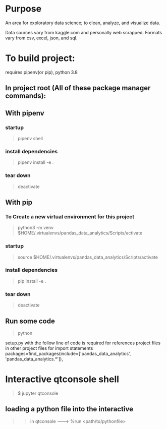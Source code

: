 # Purpose
An area for exploratory data science; to clean, analyze, and visualize data. 

Data sources vary from kaggle.com and personally web scrapped. Formats vary from csv, excel, json, and sql.

# To build project:

requires pipenv(or pip), python 3.8

## In project root (All of these package manager commands):

## With pipenv
### startup
> pipenv shell
### install dependencies
> pipenv install -e .

### tear down
> deactivate

## With pip
### To Create a new virtual environment for this project
> python3 -m venv $HOME/.virtualenvs/pandas_data_analytics/Scripts/activate

### startup
> source $HOME/.virtualenvs/pandas_data_analytics/Scripts/activate

### install dependencies
> pip install -e .

### tear down
> deactivate

## Run some code
> python <filename>

setup.py with the follow line of code is required for references project files in other project files for import statements
packages=find_packages(include=['pandas_data_analytics', 'pandas_data_analytics.*']),


# Interactive qtconsole shell
> $ jupyter qtconsole
## loading a python file into the interactive
>> in qtconsole ---> %run <path/to/pythonfile>
